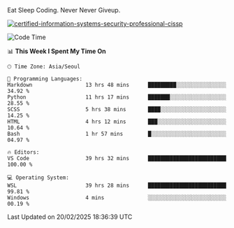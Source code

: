 Eat Sleep Coding.
Never Never Giveup.

[![certified-information-systems-security-professional-cissp](https://user-images.githubusercontent.com/44606727/157613689-acd84ec6-5f8f-4e79-89d9-a8d51f033634.png)](https://www.credly.com/badges/f394a010-85a0-450b-9136-8043af01d71c/public_url)

<!--START_SECTION:waka-->
![Code Time](http://img.shields.io/badge/Code%20Time-3%2C900%20hrs%2054%20mins-blue)

📊 **This Week I Spent My Time On** 

```text
🕑︎ Time Zone: Asia/Seoul

💬 Programming Languages: 
Markdown                 13 hrs 48 mins      █████████░░░░░░░░░░░░░░░░   34.92 % 
Python                   11 hrs 17 mins      ███████░░░░░░░░░░░░░░░░░░   28.55 % 
SCSS                     5 hrs 38 mins       ████░░░░░░░░░░░░░░░░░░░░░   14.25 % 
HTML                     4 hrs 12 mins       ███░░░░░░░░░░░░░░░░░░░░░░   10.64 % 
Bash                     1 hr 57 mins        █░░░░░░░░░░░░░░░░░░░░░░░░   04.97 % 

🔥 Editors: 
VS Code                  39 hrs 32 mins      █████████████████████████   100.00 % 

💻 Operating System: 
WSL                      39 hrs 28 mins      █████████████████████████   99.81 % 
Windows                  4 mins              ░░░░░░░░░░░░░░░░░░░░░░░░░   00.19 % 
```


 Last Updated on 20/02/2025 18:36:39 UTC
<!--END_SECTION:waka-->
